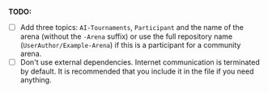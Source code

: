 **TODO:**
- [ ] Add three topics: `AI-Tournaments`, `Participant` and the name of the arena (without the `-Arena` suffix) or use the full repository name (`UserAuthor/Example-Arena`) if this is a participant for a community arena.
- [ ] Don't use external dependencies. Internet communication is terminated by default. It is recommended that you include it in the file if you need anything.
